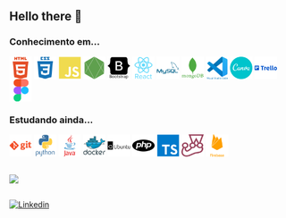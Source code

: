 ## Hello there 👋 

### Conhecimento em...
<div style="display: inline_block">
  <a href="#"><img align="center" alt="HTML" height="40" width="40" src="https://raw.githubusercontent.com/devicons/devicon/master/icons/html5/html5-plain-wordmark.svg"></a>
  <a href="#"><img align="center" alt="CSS" height="40" width="40" src="https://raw.githubusercontent.com/devicons/devicon/master/icons/css3/css3-plain-wordmark.svg"></a>
  <a href="#"><img align="center" alt="Js" height="40" width="40" src="https://raw.githubusercontent.com/devicons/devicon/master/icons/javascript/javascript-plain.svg"></a>
  <a href="#"><img align="center" alt="nodejs" height="40" width="40" src="https://raw.githubusercontent.com/devicons/devicon/master/icons/nodejs/nodejs-plain.svg"></a>
  <a href="#"><img align="center" alt="bootstrap" height="40" width="40" src="https://raw.githubusercontent.com/devicons/devicon/master/icons/bootstrap/bootstrap-plain-wordmark.svg"></a>
  <a href="#"><img align="center" alt="React" height="40" width="40" src="https://raw.githubusercontent.com/devicons/devicon/master/icons/react/react-original-wordmark.svg"></a>
  <a href="#"><img align="center" alt="mysql" height="40" width="40" src="https://raw.githubusercontent.com/devicons/devicon/master/icons/mysql/mysql-plain-wordmark.svg"></a>
  <a href="#"><img align="center" alt="mongodb" height="40" width="40" src="https://raw.githubusercontent.com/devicons/devicon/master/icons/mongodb/mongodb-plain-wordmark.svg"></a>
  <a href="#"><img align="center" alt="vscode" height="40" width="40" src="https://raw.githubusercontent.com/devicons/devicon/master/icons/vscode/vscode-original-wordmark.svg"></a>
  <a href="#"><img align="center" alt="canva" height="40" width="40" src="https://raw.githubusercontent.com/devicons/devicon/master/icons/canva/canva-original.svg"></a>
  <a href="#"><img align="center" alt="trello" height="40" width="40" src="https://raw.githubusercontent.com/devicons/devicon/master/icons/trello/trello-plain-wordmark.svg"></a>
  <a href="#"><img align="center" alt="figma" height="40" width="40" src="https://raw.githubusercontent.com/devicons/devicon/master/icons/figma/figma-original.svg"></a>
</div>

### Estudando ainda...
<div style="display: inline_block">
  <a href="#"><img align="center" alt="git" height="40" width="40" src="https://raw.githubusercontent.com/devicons/devicon/master/icons/git/git-plain-wordmark.svg"></a>
  <a href="#"><img align="center" alt="Python" height="40" width="40" src="https://raw.githubusercontent.com/devicons/devicon/master/icons/python/python-original-wordmark.svg"></a>
  <a href="#"><img align="center" alt="Java" height="40" width="40" src="https://raw.githubusercontent.com/devicons/devicon/master/icons/java/java-original-wordmark.svg"></a>
  <a href="#"><img align="center" alt="docker" height="40" width="40" src="https://raw.githubusercontent.com/devicons/devicon/master/icons/docker/docker-original-wordmark.svg"></a>
  <a href="#"><img align="center" alt="ubuntu" height="40" width="40" src="https://raw.githubusercontent.com/devicons/devicon/master/icons/ubuntu/ubuntu-plain-wordmark.svg"></a>
  <a href="#"><img align="center" alt="php" height="40" width="40" src="https://raw.githubusercontent.com/devicons/devicon/master/icons/php/php-plain.svg"></a>
  <a href="#"><img align="center" alt="typescript" height="40" width="40" src="https://raw.githubusercontent.com/devicons/devicon/master/icons/typescript/typescript-plain.svg"></a>
  <a href="#"><img align="center" alt="jest" height="40" width="40" src="https://raw.githubusercontent.com/devicons/devicon/master/icons/jest/jest-plain.svg"></a>
  <a href="#"><img align="center" alt="firebase" height="40" width="40" src="https://raw.githubusercontent.com/devicons/devicon/master/icons/firebase/firebase-plain-wordmark.svg"></a>
</div>

##

<div style="display: inline_block">
<!--   <img align="center" height="190em" src="https://github-readme-stats.vercel.app/api?username=julianebueno&theme=radical&bg_color=00000055&text_color=eeeeff&hide_border=true"> -->
  <img align="center" height="190em" src="https://github-readme-stats.vercel.app/api/top-langs/?username=julianebueno&include_all_commits=true&theme=radical&bg_color=00000033&text_color=eeeeff&hide_border=true&layout=compact">
</div>

##

[![Linkedin](https://img.shields.io/badge/-LinkedIn-%230077B5?style=for-the-badge&logo=linkedin&logoColor=white)](https://www.linkedin.com/in/julianebueno1/)
